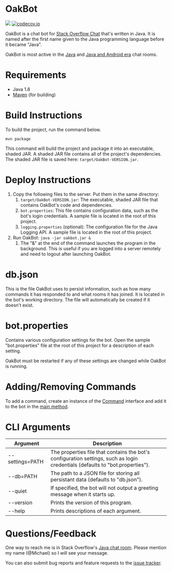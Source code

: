 # OakBot

[![](https://travis-ci.org/JavaChat/OakBot.svg?branch=master)](https://travis-ci.org/JavaChat/OakBot)
[![codecov.io](http://codecov.io/github/JavaChat/OakBot/coverage.svg?branch=master)](http://codecov.io/github/JavaChat/OakBot?branch=master)

OakBot is a chat bot for [Stack Overflow Chat](http://chat.stackoverflow.com) that's written in Java.  It is named after the first name given to the Java programming language before it became "Java".
 
OakBot is most active in the [Java](https://chat.stackoverflow.com/rooms/139) and [Java and Android era](https://chat.stackoverflow.com/rooms/19132) chat rooms.

# Requirements

* Java 1.8
* [Maven](http://maven.apache.org) (for building)

# Build Instructions

To build the project, run the command below.

`mvn package`

This command will build the project and package it into an executable, shaded JAR. A shaded JAR file contains all of the project's dependencies. The shaded JAR file is saved here: `target/OakBot-VERSION.jar`.

# Deploy Instructions

1. Copy the following files to the server. Put them in the same directory:
   1. `target/OakBot-VERSION.jar`: The executable, shaded JAR file that contains OakBot's code and dependencies.
   1. `bot.properties`: This file contains configuration data, such as the bot's login credentials. A sample file is located in the root of this project.
   1. `logging.properties` (optional): The configuration file for the Java Logging API.  A sample file is located in the root of this project.
1. Run OakBot: `java -jar oakbot.jar &`  
   1. The "&" at the end of the command launches the program in the background.  This is useful if you are logged into a server remotely and need to logout after launching OakBot.

# db.json

This is the file OakBot uses to persist information, such as how many commands it has responded to and what rooms it has joined. It is located in the bot's working directory. The file will automatically be created if it doesn't exist.

# bot.properties

Contains various configuration settings for the bot. Open the sample "bot.properties" file at the root of this project for a description of each setting.

OakBot must be restarted if any of these settings are changed while OakBot is running.

# Adding/Removing Commands

To add a command, create an instance of the [Command](https://github.com/JavaChat/OakBot/blob/master/src/main/java/oakbot/command/Command.java) interface and add it to the bot in the [main method](https://github.com/JavaChat/OakBot/blob/master/src/main/java/oakbot/Main.java).

# CLI Arguments

Argument | Description
-------- | -----------
--settings=PATH | The properties file that contains the bot's configuration settings, such as login credentials (defaults to "bot.properties").
--db=PATH | The path to a JSON file for storing all persistant data (defaults to "db.json").
--quiet | If specified, the bot will not output a greeting message when it starts up.
--version | Prints the version of this program.
--help | Prints descriptions of each argument.

# Questions/Feedback

One way to reach me is in Stack Overflow's [Java chat room](https://chat.stackoverflow.com/rooms/139). Please mention my name (@Michael) so I will see your message.

You can also submit bug reports and feature requests to the [issue tracker](https://github.com/JavaChat/OakBot/issues).
